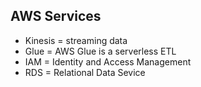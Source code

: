 
## AWS Services

- Kinesis = streaming data
- Glue = AWS Glue is a serverless ETL
- IAM = Identity and Access Management
- RDS = Relational Data Sevice
